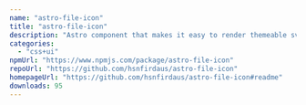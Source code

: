 ```yaml
---
name: "astro-file-icon"
title: "astro-file-icon"
description: "Astro component that makes it easy to render themeable svg file icons."
categories:
  - "css+ui"
npmUrl: "https://www.npmjs.com/package/astro-file-icon"
repoUrl: "https://github.com/hsnfirdaus/astro-file-icon"
homepageUrl: "https://github.com/hsnfirdaus/astro-file-icon#readme"
downloads: 95
---
```

